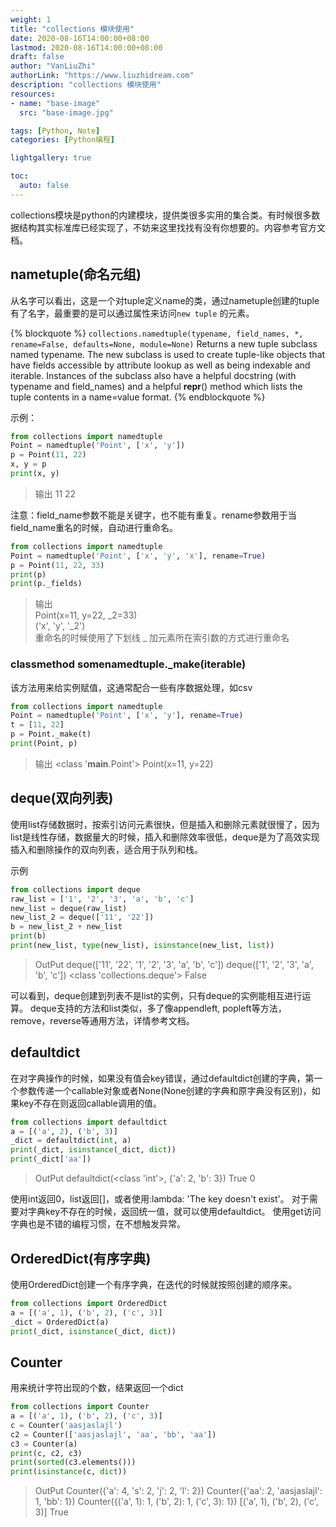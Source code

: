 ```yaml
---
weight: 1
title: "collections 模块使用"
date: 2020-08-16T14:00:00+08:00
lastmod: 2020-08-16T14:00:00+08:00
draft: false
author: "VanLiuZhi"
authorLink: "https://www.liuzhidream.com"
description: "collections 模块使用"
resources:
- name: "base-image"
  src: "base-image.jpg"

tags: [Python, Note]
categories: [Python编程]

lightgallery: true

toc:
  auto: false
---
```


collections模块是python的内建模块，提供类很多实用的集合类。有时候很多数据结构其实标准库已经实现了，不妨来这里找找有没有你想要的。内容参考官方文档。

<!-- more -->

## nametuple(命名元组)
从名字可以看出，这是一个对tuple定义name的类，通过nametuple创建的tuple有了名字，最重要的是可以通过属性来访问`new tuple` 的元素。

{% blockquote %}
`collections.namedtuple(typename, field_names, *, rename=False, defaults=None, module=None)`
Returns a new tuple subclass named typename. The new subclass is used to create tuple-like objects that have fields accessible by attribute lookup as well as being indexable and iterable. Instances of the subclass also have a helpful docstring (with typename and field_names) and a helpful __repr__() method which lists the tuple contents in a name=value format.
{% endblockquote %}

示例：
```python
from collections import namedtuple
Point = namedtuple('Point', ['x', 'y'])
p = Point(11, 22)
x, y = p
print(x, y)
```
>输出 11 22

注意：field_name参数不能是关键字，也不能有重复。rename参数用于当field_name重名的时候，自动进行重命名。

```python
from collections import namedtuple
Point = namedtuple('Point', ['x', 'y', 'x'], rename=True)
p = Point(11, 22, 33)
print(p)
print(p._fields)
```
>输出<br/> Point(x=11, y=22, _2=33)<br/>('x', 'y', '_2')<br/>
重命名的时候使用了下划线 _ 加元素所在索引数的方式进行重命名

### classmethod somenamedtuple._make(iterable)

该方法用来给实例赋值，这通常配合一些有序数据处理，如csv
```py
from collections import namedtuple
Point = namedtuple('Point', ['x', 'y'], rename=True)
t = [11, 22]
p = Point._make(t)
print(Point, p)
```
>输出 <class '__main__.Point'> Point(x=11, y=22)

## deque(双向列表)

使用list存储数据时，按索引访问元素很快，但是插入和删除元素就很慢了，因为list是线性存储，数据量大的时候，插入和删除效率很低，deque是为了高效实现插入和删除操作的双向列表，适合用于队列和栈。

示例
```py
from collections import deque
raw_list = ['1', '2', '3', 'a', 'b', 'c']
new_list = deque(raw_list)
new_list_2 = deque(['11', '22'])
b = new_list_2 + new_list
print(b)
print(new_list, type(new_list), isinstance(new_list, list))
```
>OutPut
deque(['11', '22', '1', '2', '3', 'a', 'b', 'c'])
deque(['1', '2', '3', 'a', 'b', 'c']) <class 'collections.deque'> False

可以看到，deque创建到列表不是list的实例，只有deque的实例能相互进行运算。
deque支持的方法和list类似，多了像appendleft, popleft等方法，remove，reverse等通用方法，详情参考文档。

## defaultdict

在对字典操作的时候，如果没有值会key错误，通过defaultdict创建的字典，第一个参数传递一个callable对象或者None(None创建的字典和原字典没有区别)，如果key不存在则返回callable调用的值。
```py
from collections import defaultdict
a = [('a', 2), ('b', 3)]
_dict = defaultdict(int, a)
print(_dict, isinstance(_dict, dict))
print(_dict['aa'])
```
>OutPut
defaultdict(<class 'int'>, {'a': 2, 'b': 3}) True
0

使用int返回0，list返回[]，或者使用:lambda: 'The key doesn't exist'。
对于需要对字典key不存在的时候，返回统一值，就可以使用defaultdict。
使用get访问字典也是不错的编程习惯，在不想触发异常。

## OrderedDict(有序字典)

使用OrderedDict创建一个有序字典，在迭代的时候就按照创建的顺序来。
```py
from collections import OrderedDict
a = [('a', 1), ('b', 2), ('c', 3)]
_dict = OrderedDict(a)
print(_dict, isinstance(_dict, dict))
```

## Counter

用来统计字符出现的个数，结果返回一个dict
```py
from collections import Counter
a = [('a', 1), ('b', 2), ('c', 3)]
c = Counter('aasjaslajl')
c2 = Counter(['aasjaslajl', 'aa', 'bb', 'aa'])
c3 = Counter(a)
print(c, c2, c3)
print(sorted(c3.elements()))
print(isinstance(c, dict))
```
>OutPut 
Counter({'a': 4, 's': 2, 'j': 2, 'l': 2}) Counter({'aa': 2, 'aasjaslajl': 1, 'bb': 1}) Counter({('a', 1): 1, ('b', 2): 1, ('c', 3): 1})
[('a', 1), ('b', 2), ('c', 3)]
True